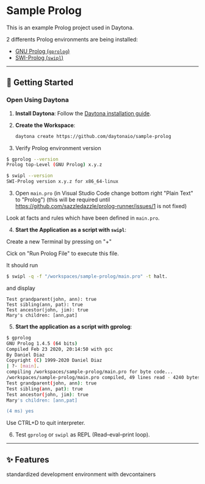 # Sample Prolog

This is an example Prolog project used in Daytona.

2 differents Prolog environments are being installed:

- [GNU Prolog (`gprolog`)](http://www.gprolog.org/)
- [SWI-Prolog (`swipl`)](https://www.swi-prolog.org/)

---

## 🚀 Getting Started  

### Open Using Daytona  

1. **Install Daytona**: Follow the [Daytona installation guide](https://www.daytona.io/docs/installation/installation/).  
2. **Create the Workspace**:  
   ```bash  
   daytona create https://github.com/daytonaio/sample-prolog
   ```

3. Verify Prolog environment version

```bash
$ gprolog --version
Prolog top-Level (GNU Prolog) x.y.z
```

```bash  
$ swipl --version
SWI-Prolog version x.y.z for x86_64-linux
```

3. Open `main.pro` (in Visual Studio Code change bottom right "Plain Text" to "Prolog")
(this will be required until https://github.com/sazzledazzle/prolog-runner/issues/1 is not fixed)

Look at facts and rules which have been defined in `main.pro`.

4. **Start the Application as a script with `swipl`**:  

Create a new Terminal by pressing on "+"

Cick on "Run Prolog File" to execute this file.

It should run

```bash
$ swipl -q -f "/workspaces/sample-prolog/main.pro" -t halt.
```

and display

```
Test grandparent(john, ann): true
Test sibling(ann, pat): true
Test ancestor(john, jim): true
Mary's children: [ann,pat]
```

5. **Start the application as a script with gprolog**:

```bash
$ gprolog
GNU Prolog 1.4.5 (64 bits)
Compiled Feb 23 2020, 20:14:50 with gcc
By Daniel Diaz
Copyright (C) 1999-2020 Daniel Diaz
| ?- [main].
compiling /workspaces/sample-prolog/main.pro for byte code...
/workspaces/sample-prolog/main.pro compiled, 49 lines read - 4240 bytes written, 51 ms
Test grandparent(john, ann): true
Test sibling(ann, pat): true
Test ancestor(john, jim): true
Mary's children: [ann,pat]

(4 ms) yes
```

Use CTRL+D to quit interpreter.

6. Test `gprolog` or `swipl` as REPL (Read–eval–print loop).

---

## ✨ Features  

standardized development environment with devcontainers
